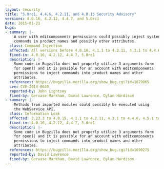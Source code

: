 ```yaml
---
layout: security
title: "5.0rc1, 4.4.6, 4.2.11, and 4.0.15 Security Advisory"
versions: 4.0.16, 4.2.12, 4.4.7, and 5.0rc1
date: 2015-01-21
bugs:
- summary: |-
    A user with editcomponents permissions could possibly inject system
    commands in product names and possibly other attributes.
  class: Command Injection
  affected: All versions before 4.0.16, 4.1.1 to 4.2.11, 4.3.1 to 4.4.6, 4.5.1 to 4.5.6
  fixed-in: 4.0.16, 4.2.12, 4.4.7, 5.0rc1
  description: |-
    Some code in Bugzilla does not properly utilize 3 arguments form
    for open() and it is possible for an account with editcomponents 
    permissions to inject commands into product names and other
    attributes.
  references: https://bugzilla.mozilla.org/show_bug.cgi?id=1079065
  cve: CVE-2014-8630
  reported-by: John Lightsey
  fixed-by: Gervase Markham, David Lawrence, Dylan Hardison
- summary: |-
    Methods from imported modules could possibly be executed using
    the WebService API.
  class: Information Leak
  affected: 2.23.3 to 4.0.15, 4.1.1 to 4.2.11, 4.3.1 to 4.4.6, 4.5.1 to 4.5.6
  fixed-in: 4.0.16, 4.2.12, 4.4.7, 5.0rc1
  description: |-
    Some code in Bugzilla does not properly utilize 3 arguments form
    for open() and it is possible for an account with editcomponents 
    permissions to inject commands into product names and other
    attributes.
  references: https://bugzilla.mozilla.org/show_bug.cgi?id=1090275
  reported-by: David Lawrence
  fixed-by: Gervase Markham, David Lawrence, Dylan Hardison
---
```

